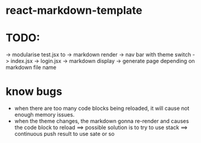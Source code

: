 # react-markdown-template







# TODO:
-> modularise test.jsx to 
    -> markdown render
    -> nav bar with theme switch
-> index.jsx
-> login.jsx
-> markdown display
-> generate page depending on markdown file name


# know bugs
- when there are too many code blocks being reloaded, it will cause not enough memory issues. 
- when the theme changes, the markdown gonna re-render and causes the code block to reload
==> possible solution is to try to use stack ==> continuous push result to use sate or so